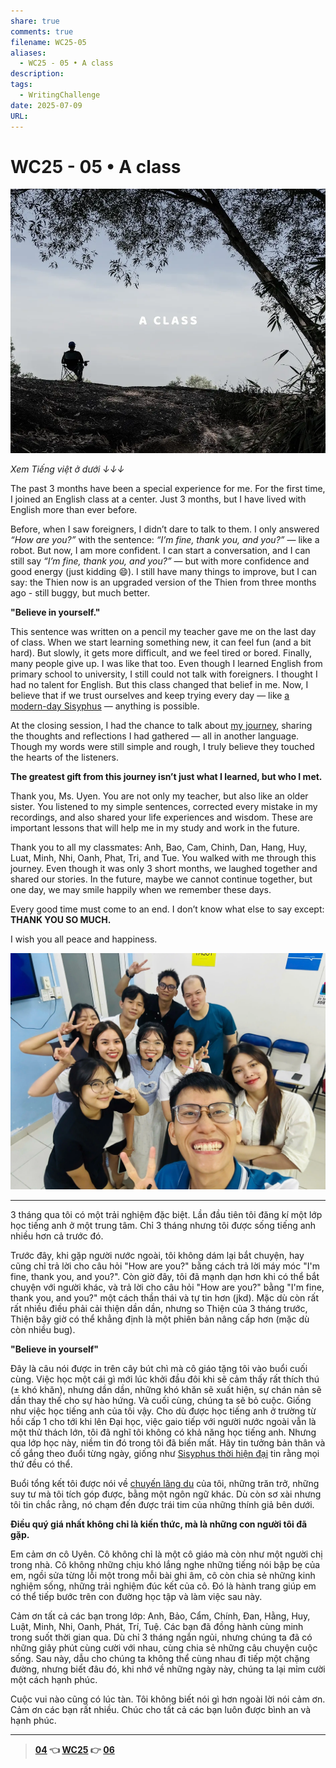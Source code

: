 ```yaml
---
share: true
comments: true
filename: WC25-05
aliases:
  - WC25 - 05 • A class
description:
tags:
  - WritingChallenge
date: 2025-07-09
URL:
---
```

# WC25 - 05 • A class  
  
![WC25 - 05-1752077765534.webp](../assets/img/WC25%20-%2005-1752077765534.webp)  
  
*Xem Tiếng việt ở dưới ↓↓↓*  
  
The past 3 months have been a special experience for me. For the first time, I joined an English class at a center. Just 3 months, but I have lived with English more than ever before.  
  
Before, when I saw foreigners, I didn’t dare to talk to them. I only answered *“How are you?”* with the sentence: *“I’m fine, thank you, and you?”* — like a robot. But now, I am more confident. I can start a conversation, and I can still say *“I’m fine, thank you, and you?”* — but with more confidence and good energy (just kidding 😄). I still have many things to improve, but I can say: the Thien now is an upgraded version of the Thien from three months ago - still buggy, but much better.  
  
**"Believe in yourself."**  
  
This sentence was written on a pencil my teacher gave me on the last day of class. When we start learning something new, it can feel fun (and a bit hard). But slowly, it gets more difficult, and we feel tired or bored. Finally, many people give up. I was like that too. Even though I learned English from primary school to university, I still could not talk with foreigners. I thought I had no talent for English. But this class changed that belief in me. Now, I believe that if we trust ourselves and keep trying every day — like [a modern-day Sisyphus](./sisyphus-thoi-hien-dai.md) — anything is possible.  
  
At the closing session, I had the chance to talk about [my journey](./xuyen-viet-2023.md), sharing the thoughts and reflections I had gathered — all in another language. Though my words were still simple and rough, I truly believe they touched the hearts of the listeners.  
  
**The greatest gift from this journey isn’t just what I learned, but who I met.**  
  
Thank you, Ms. Uyen. You are not only my teacher, but also like an older sister. You listened to my simple sentences, corrected every mistake in my recordings, and also shared your life experiences and wisdom. These are important lessons that will help me in my study and work in the future.  
  
Thank you to all my classmates: Anh, Bao, Cam, Chinh, Dan, Hang, Huy, Luat, Minh, Nhi, Oanh, Phat, Tri, and Tue. You walked with me through this journey. Even though it was only 3 short months, we laughed together and shared our stories. In the future, maybe we cannot continue together, but one day, we may smile happily when we remember these days.  
  
Every good time must come to an end. I don’t know what else to say except: **THANK YOU SO MUCH.**    
  
I wish you all peace and happiness.  
  
![WC25 - 05-1752077535605.webp](../assets/img/WC25%20-%2005-1752077535605.webp)  
  
---  
  
3 tháng qua tôi có một trải nghiệm đặc biệt. Lần đầu tiên tôi đăng kí một lớp học tiếng anh ở một trung tâm. Chỉ 3 tháng nhưng tôi được sống tiếng anh nhiều hơn cả trước đó.  
  
Trước đây, khi gặp người nước ngoài, tôi không dám lại bắt chuyện, hay cũng chỉ trả lời cho câu hỏi "How are you?" bằng cách trả lời máy móc "I'm fine, thank you, and you?". Còn giờ đây, tôi đã mạnh dạn hơn khi có thể bắt chuyện với người khác, và trả lời cho câu hỏi "How are you?" bằng "I'm fine, thank you, and you?" một cách thần thái và tự tin hơn (jkd). Mặc dù còn rất rất nhiều điều phải cải thiện dần dần, nhưng so Thiện của 3 tháng trước, Thiện bây giờ có thể khẳng định là một phiên bản nâng cấp hơn (mặc dù còn nhiều bug).  
  
**"Believe in yourself"**  
  
Đây là câu nói được in trên cây bút chì mà cô giáo tặng tôi vào buổi cuối cùng. Việc học một cái gì mới lúc khởi đầu đôi khi sẽ cảm thấy rất thích thú (± khó khăn), nhưng dần dần, những khó khăn sẽ xuất hiện, sự chán nản sẽ dần thay thế cho sự hào hứng. Và cuối cùng, chúng ta sẽ bỏ cuộc. Giống như việc học tiếng anh của tôi vậy. Cho dù được học tiếng anh ở trường từ hồi cấp 1 cho tới khi lên Đại học, việc gaio tiếp với người nước ngoài vẫn là một thử thách lớn, tôi đã nghĩ tôi không có khả năng học tiếng anh. Nhưng qua lớp học này, niềm tin đó trong tôi đã biến mất. Hãy tin tưởng bản thân và cố gắng theo đuổi từng ngày, giống như [Sisyphus thời hiện đại](./sisyphus-thoi-hien-dai.md) tin rằng mọi thứ đều có thể.  
  
Buổi tổng kết tôi được nói về [chuyến lãng du](./xuyen-viet-2023.md) của tôi, những trăn trở, những suy tư mà tôi tích góp được, bằng một ngôn ngữ khác. Dù còn sơ xài nhưng tôi tin chắc rằng, nó chạm đến được trái tim của những thính giả bên dưới.   
  
**Điều quý giá nhất không chỉ là kiến thức, mà là những con người tôi đã gặp.**  
  
Em cảm ơn cô Uyên. Cô không chỉ là một cô giáo mà còn như một người chị trong nhà. Cô không những chịu khó lắng nghe những tiếng nói bập bẹ của em, ngồi sửa từng lỗi một trong mỗi bài ghi âm, cô còn chia sẻ những kinh nghiệm sống, những trải nghiệm đúc kết của cô. Đó là hành trang giúp em có thể tiếp bước trên con đường học tập và làm việc sau này.  
  
Cảm ơn tất cả các bạn trong lớp: Anh, Bảo, Cẩm, Chính, Đan, Hằng, Huy, Luật, Minh, Nhi, Oanh, Phát, Trí, Tuệ. Các bạn đã đồng hành cùng minh trong suốt thời gian qua. Dù chỉ 3 tháng ngắn ngủi, nhưng chúng ta đã có những giây phút cùng cười với nhau, cùng chia sẻ những câu chuyện cuộc sống. Sau này, dẫu cho chúng ta không thể cùng nhau đi tiếp một chặng đường, nhưng biết đâu đó, khi nhớ về những ngày này, chúng ta lại mỉm cười một cách hạnh phúc.  
  
Cuộc vui nào cũng có lúc tàn. Tôi không biết nói gì hơn ngoài lời nói cảm ơn. Cảm ơn các bạn rất nhiều. Chúc cho tất cả các bạn luôn được bình an và hạnh phúc.  
  
---  
> **[04](./WC25-04.md) 👈 [WC25](./WC25.md) 👉 [06](./WC25-06.md)**